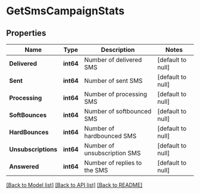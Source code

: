# GetSmsCampaignStats

## Properties
Name | Type | Description | Notes
------------ | ------------- | ------------- | -------------
**Delivered** | **int64** | Number of delivered SMS | [default to null]
**Sent** | **int64** | Number of sent SMS | [default to null]
**Processing** | **int64** | Number of processing SMS | [default to null]
**SoftBounces** | **int64** | Number of softbounced SMS | [default to null]
**HardBounces** | **int64** | Number of hardbounced SMS | [default to null]
**Unsubscriptions** | **int64** | Number of unsubscription SMS | [default to null]
**Answered** | **int64** | Number of replies to the SMS | [default to null]

[[Back to Model list]](../README.md#documentation-for-models) [[Back to API list]](../README.md#documentation-for-api-endpoints) [[Back to README]](../README.md)

